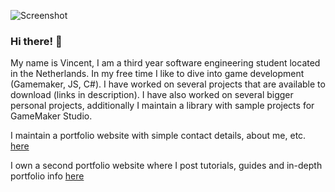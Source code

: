 ![Screenshot](https://user-images.githubusercontent.com/38536470/116479797-87a5c380-a880-11eb-885d-aec73d3a5578.png)
### Hi there! 👋 
My name is Vincent, I am a third year software engineering student located in the Netherlands. In my free time I like to dive into game development (Gamemaker, JS, C#). I have worked on several projects that are available to download (links in description). I have also worked on several bigger personal projects, additionally I maintain a library with sample projects for GameMaker Studio.



I maintain a portfolio website with simple contact details, about me, etc. [here](https://www.vincenthendriks.com "Vincent's portfolio")

I own a second portfolio website where I post tutorials, guides and in-depth portfolio info [here](https://www.hendracle.nl "blog/guides/tutorials")
<!--
**Emperor2000/Emperor2000** is a ✨ _special_ ✨ repository because its `README.md` (this file) appears on your GitHub profile.-->
